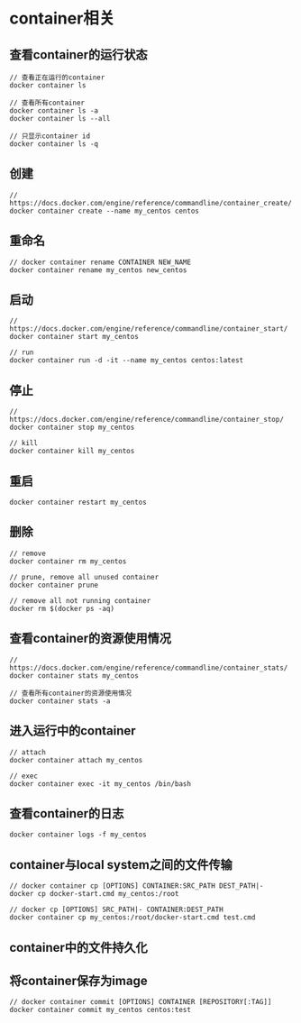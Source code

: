 # container相关

## 查看container的运行状态

```
// 查看正在运行的container
docker container ls

// 查看所有container
docker container ls -a
docker container ls --all

// 只显示container id
docker container ls -q
```

## 创建

```
// https://docs.docker.com/engine/reference/commandline/container_create/
docker container create --name my_centos centos
```

## 重命名

```
// docker container rename CONTAINER NEW_NAME
docker container rename my_centos new_centos
```

## 启动

```
// https://docs.docker.com/engine/reference/commandline/container_start/
docker container start my_centos

// run
docker container run -d -it --name my_centos centos:latest
```

## 停止

```
// https://docs.docker.com/engine/reference/commandline/container_stop/
docker container stop my_centos

// kill
docker container kill my_centos
```

## 重启

```
docker container restart my_centos
```

## 删除

```
// remove
docker container rm my_centos

// prune, remove all unused container
docker container prune

// remove all not running container
docker rm $(docker ps -aq)
```

## 查看container的资源使用情况

```
// https://docs.docker.com/engine/reference/commandline/container_stats/
docker container stats my_centos

// 查看所有container的资源使用情况
docker container stats -a
```

## 进入运行中的container

```
// attach
docker container attach my_centos

// exec
docker container exec -it my_centos /bin/bash
```

## 查看container的日志

```
docker container logs -f my_centos
```

## container与local system之间的文件传输

```
// docker container cp [OPTIONS] CONTAINER:SRC_PATH DEST_PATH|-
docker cp docker-start.cmd my_centos:/root

// docker cp [OPTIONS] SRC_PATH|- CONTAINER:DEST_PATH
docker container cp my_centos:/root/docker-start.cmd test.cmd
```

## container中的文件持久化

## 将container保存为image

```
// docker container commit [OPTIONS] CONTAINER [REPOSITORY[:TAG]]
docker container commit my_centos centos:test
```